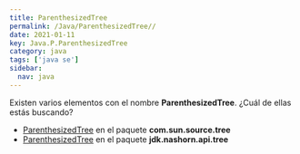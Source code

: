 ```yaml
---
title: ParenthesizedTree
permalink: /Java/ParenthesizedTree//
date: 2021-01-11
key: Java.P.ParenthesizedTree
category: java
tags: ['java se']
sidebar: 
  nav: java
---
```


Existen varios elementos con el nombre **ParenthesizedTree**. ¿Cuál de ellas estás buscando?
<ul>
<li><a href="/Java/ParenthesizedTree-com-sun-source-tree/">ParenthesizedTree</a> en el paquete <strong>com.sun.source.tree</strong></li>
<li><a href="/Java/ParenthesizedTree-jdk-nashorn-api-tree/">ParenthesizedTree</a> en el paquete <strong>jdk.nashorn.api.tree</strong></li>
<ul>

